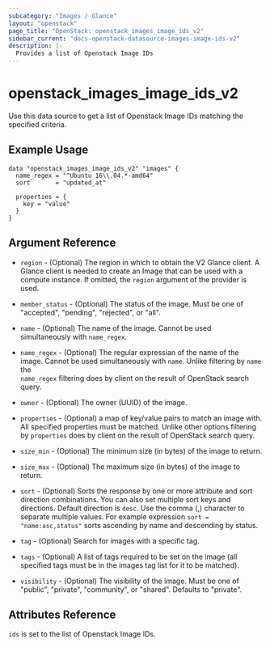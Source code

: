 ```yaml
---
subcategory: "Images / Glance"
layout: "openstack"
page_title: "OpenStack: openstack_images_image_ids_v2"
sidebar_current: "docs-openstack-datasource-images-image-ids-v2"
description: |-
  Provides a list of Openstack Image IDs
---
```


# openstack\_images\_image\_ids\_v2

Use this data source to get a list of Openstack Image IDs matching the
specified criteria.

## Example Usage

```hcl
data "openstack_images_image_ids_v2" "images" {
  name_regex = "^Ubuntu 16\\.04.*-amd64"
  sort       = "updated_at"

  properties = {
    key = "value"
  }
}
```

## Argument Reference

* `region` - (Optional) The region in which to obtain the V2 Glance client.
    A Glance client is needed to create an Image that can be used with
    a compute instance. If omitted, the `region` argument of the provider
    is used.

* `member_status` - (Optional) The status of the image. Must be one of
   "accepted", "pending", "rejected", or "all".

* `name` - (Optional) The name of the image. Cannot be used simultaneously
    with `name_regex`.

* `name_regex` - (Optional) The regular expressian of the name of the image.
    Cannot be used simultaneously with `name`. Unlike filtering by `name` the    
    `name_regex` filtering does by client on the result of OpenStack search
    query.

* `owner` - (Optional) The owner (UUID) of the image.

* `properties` - (Optional) a map of key/value pairs to match an image with.
    All specified properties must be matched. Unlike other options filtering    
    by `properties` does by client on the result of OpenStack search query.

* `size_min` - (Optional) The minimum size (in bytes) of the image to return.

* `size_max` - (Optional) The maximum size (in bytes) of the image to return.

* `sort` - (Optional) Sorts the response by one or more attribute and sort
    direction combinations. You can also set multiple sort keys and directions.
    Default direction is `desc`. Use the comma (,) character to separate
    multiple values. For example expression `sort = "name:asc,status"`
    sorts ascending by name and descending by status.

* `tag` - (Optional) Search for images with a specific tag.

* `tags` - (Optional) A list of tags required to be set on the image
      (all specified tags must be in the images tag list for it to be matched).

* `visibility` - (Optional) The visibility of the image. Must be one of
   "public", "private", "community", or "shared". Defaults to "private".

## Attributes Reference

`ids` is set to the list of Openstack Image IDs.
